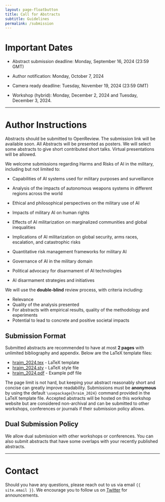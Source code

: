 ```yaml
---
layout: page-floatbutton
title: Call for Abstracts
subtitle: Guidelines
permalink: /submission
---
```

# Important Dates
<!-- add Update dates -->
- Abstract submission deadline: Monday, September 16, 2024 (23:59 GMT)

- Author notification: Monday, October 7, 2024

- Camera ready deadline: Tuesday, November 19, 2024 (23:59 GMT)

- Workshop (hybrid): Monday, December 2, 2024 and Tuesday, December 3, 2024.

---

# Author Instructions
Abstracts should be submitted to OpenReview. The submission link will be available soon. All Abstracts will be presented as posters. We will select some abstracts to give short contributed short talks. Virtual presentations will be allowed.

<!-- add instrcutions -->
<!-- Please use the -->
We welcome submissions regarding Harms and Risks of AI in the military, including but not limited to:

- Capabilities of AI systems used for military purposes and surveillance

- Analysis of the impacts of autonomous weapons systems in different regions across the world

- Ethical and philosophical perspectives on the military use of AI

- Impacts of military AI on human rights

- Effects of AI militarization on marginalized communities and global inequalities

- Implications of AI militarization on global security, arms races, escalation, and catastrophic risks

- Quantitative risk management frameworks for military AI

- Governance of AI in the military domain

- Political advocacy for disarmament of AI technologies

- AI disarmament strategies and initiatives

We will use the **double-blind** review process, with criteria including:
- Relevance
- Quality of the analysis presented
- For abstracts with empirical results, quality of the methodology and experiments
- Potential to lead to concrete and positive societal impacts

<!-- Authors of accepted abstracts are invited to present their work in the form of a poster during the workshop days or to submit a pre-recorded video -->

## Submission Format
Submitted abstracts are recommended to have at most **2 pages** with unlimited bibliography and appendix. Below are the LaTeX template files:

- <a href="https://www.harms-risks-ai-military.org/assets/author_templates/hraim_2024.tex">hraim_2024.tex</a> - LaTeX template
- <a href="https://www.harms-risks-ai-military.org/assets/author_templates/hraim_2024.sty">hraim_2024.sty</a> - LaTeX style file
- <a href="https://www.harms-risks-ai-military.org/assets/author_templates/hraim_2024.pdf">hraim_2024.pdf</a> - Example pdf file

The page limit is not hard, but keeping your abstract reasonably short and concise can greatly improve readability. Submissions must be **anonymous** by using the default `\usepackage{hraim_2024}` command provided in the LaTeX template file. Accepted abstracts will be hosted on this workshop website but are considered non-archival and can be submitted to other workshops, conferences or journals if their submission policy allows.  

## Dual Submission Policy
We allow dual submission with other workshops or conferences. You can also submit abstracts that have some overlaps with your recently published abstracts.

---

# Contact
Should you have any questions, please reach out to us via email `{{ site.email }}`. We encourage you to follow us on [Twitter](https://twitter.com/harmsrisksaimilitary) for announcements.

